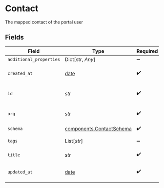 # Contact

The mapped contact of the portal user


## Fields

| Field                                                                | Type                                                                 | Required                                                             | Description                                                          | Example                                                              |
| -------------------------------------------------------------------- | -------------------------------------------------------------------- | -------------------------------------------------------------------- | -------------------------------------------------------------------- | -------------------------------------------------------------------- |
| `additional_properties`                                              | Dict[str, *Any*]                                                     | :heavy_minus_sign:                                                   | N/A                                                                  |                                                                      |
| `created_at`                                                         | [date](https://docs.python.org/3/library/datetime.html#date-objects) | :heavy_check_mark:                                                   | Creation timestamp of the entity                                     | 2021-02-09T12:41:43.662Z                                             |
| `id`                                                                 | *str*                                                                | :heavy_check_mark:                                                   | Entity ID                                                            | 5da0a718-c822-403d-9f5d-20d4584e0528                                 |
| `org`                                                                | *str*                                                                | :heavy_check_mark:                                                   | Organization ID the entity belongs to                                | 123                                                                  |
| `schema`                                                             | [components.ContactSchema](../../models/shared/contactschema.md)     | :heavy_check_mark:                                                   | N/A                                                                  |                                                                      |
| `tags`                                                               | List[*str*]                                                          | :heavy_minus_sign:                                                   | Array of entity tags                                                 | example,mock                                                         |
| `title`                                                              | *str*                                                                | :heavy_check_mark:                                                   | Title of the entity                                                  | Example Entity                                                       |
| `updated_at`                                                         | [date](https://docs.python.org/3/library/datetime.html#date-objects) | :heavy_check_mark:                                                   | Last update timestamp of the entity                                  | 2021-02-09T12:41:43.662Z                                             |